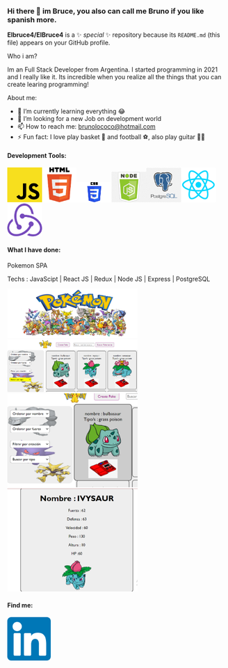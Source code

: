 ### Hi there 👋 im Bruce, you also can call me Bruno if you like spanish more.


**Elbruce4/ElBruce4** is a ✨ _special_ ✨ repository because its `README.md` (this file) appears on your GitHub profile.

Who i am?

Im an Full Stack Developer from Argentina. I started programming in 2021 and I really like it. Its incredible when you realize all the things that you can create learing programming! 

About me:

- 🌱 I’m currently learning everything 😂
- 🤔 I’m looking for a new Job on development world
- 📫 How to reach me: brunolococo@hotmail.com
- ⚡ Fun fact: I love play basket 🏀 and football ⚽, also play guitar 🎸🤘

#### Development Tools:

<!-- ![alt text](https://upload.wikimedia.org/wikipedia/commons/thumb/9/99/Unofficial_JavaScript_logo_2.svg/480px-Unofficial_JavaScript_logo_2.svg.png) -->

<img src="js.png" width="80"><img src="html.png" width="80"><img src="css.png" width="80"><img src="nodeJs.png" width="80"><img src="PostGreSQL.png" width="80"><img src="react.png" width="80"><img src="redux.png" width="80">

#### What I have done:

Pokemon SPA

Techs : JavaScipt | React JS | Redux | Node JS | Express | PostgreSQL

<img src="Captura de pantalla (333).png" width="300">
<img src="Captura de pantalla (334).png" width="300">
<img src="Captura de pantalla (335).png" width="300">
<img src="Captura de pantalla (336).png" width="300">

#### Find me:

[<img src="linkedin.png" width="100">](https://www.linkedin.com/in/bruno-lococo-fullstackdeveloper/)
